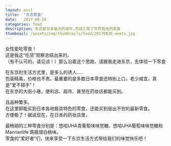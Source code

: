 ```yaml
---
layout: post
title:  "东京零食"
date:   2017-08-26
categories: food
description: 东京是日本最大的城市,而且汇聚了世界各地的美食
thumbnail: /assets/img/thumbnails/food/20170826-weets.jpg
---
```

女性爱吃零食！<br/>
这是我这“吃货”观察总结出来的。<br/>
（有不认可的，请见谅！）那么沿着这个思路，请跟我走进东京，去体验一下零食


在东京的生活方式里，是多么的诱人.....<br/>
包装精美，价格也不贵。最重要的是多数日本零食还特别上口，老少咸宜，真是“爱不释手”！<br/>
在东京的大街小巷，便利店、超市、甚至在药妆店都能买到。

且品种繁多。<br/>
在这里即能买到日本各地极具特色的零食，还能买到层出不穷的最新零食。<br/>
方便极了！据说现在，在日本的药妆店里，


最畅销的三种零食分别是：悠哈UHA青葡萄味味觉糖、悠哈UHA葡萄味味觉糖和Mannanlife 蒟蒻畑白桃味。<br/>
零食的“爱好者”们，快来享受一下东京生活方式带给我们的味觉快乐吧！